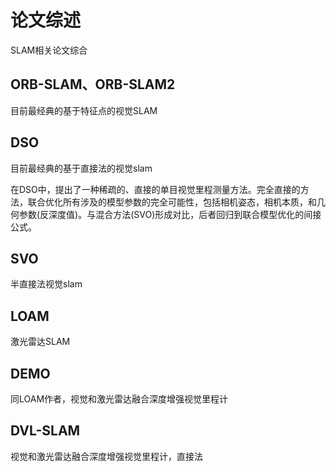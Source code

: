 # 论文综述


SLAM相关论文综合

<!--more-->

## ORB-SLAM、ORB-SLAM2

目前最经典的基于特征点的视觉SLAM

## DSO

目前最经典的基于直接法的视觉slam

在DSO中，提出了一种稀疏的、直接的单目视觉里程测量方法。完全直接的方法，联合优化所有涉及的模型参数的完全可能性，包括相机姿态，相机本质，和几何参数(反深度值)。与混合方法(SVO)形成对比，后者回归到联合模型优化的间接公式。

## SVO

半直接法视觉slam

## LOAM

激光雷达SLAM

## DEMO

同LOAM作者，视觉和激光雷达融合深度增强视觉里程计

## DVL-SLAM

视觉和激光雷达融合深度增强视觉里程计，直接法

